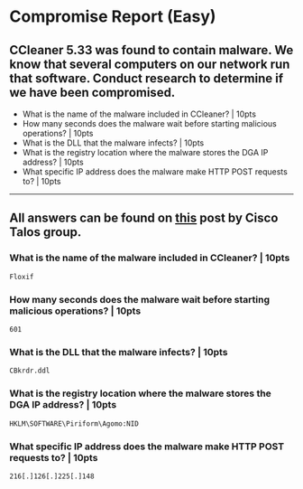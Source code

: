 # Compromise Report (Easy)
## CCleaner 5.33 was found to contain malware. We know that several computers on our network run that software. Conduct research to determine if we have been compromised.



- What is the name of the malware included in CCleaner? | 10pts
- How many seconds does the malware wait before starting malicious operations? | 10pts
- What is the DLL that the malware infects? | 10pts
- What is the registry location where the malware stores the DGA IP address? | 10pts
- What specific IP address does the malware make HTTP POST requests to? | 10pts


---

## All answers can be found on [this](https://blog.talosintelligence.com/2017/09/avast-distributes-malware.html) post by Cisco Talos group.

### What is the name of the malware included in CCleaner? | 10pts
`Floxif`
### How many seconds does the malware wait before starting malicious operations? | 10pts
`601`
### What is the DLL that the malware infects? | 10pts
`CBkrdr.ddl`
### What is the registry location where the malware stores the DGA IP address? | 10pts
`HKLM\SOFTWARE\Piriform\Agomo:NID`
### What specific IP address does the malware make HTTP POST requests to? | 10pts
`216[.]126[.]225[.]148`
